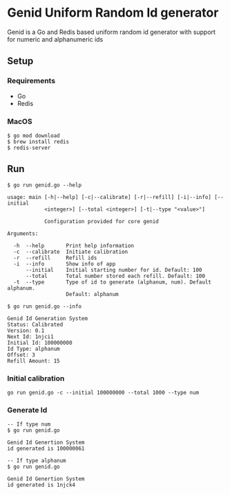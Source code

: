 # Genid Uniform Random Id generator

Genid is a Go and Redis based uniform random id generator with support
for numeric and alphanumeric ids

## Setup 

### Requirements
- Go
- Redis 

### MacOS
```
$ go mod download
$ brew install redis
$ redis-server
```

## Run

```
$ go run genid.go --help

usage: main [-h|--help] [-c|--calibrate] [-r|--refill] [-i|--info] [--initial
            <integer>] [--total <integer>] [-t|--type "<value>"]

            Configuration provided for core genid

Arguments:

  -h  --help       Print help information
  -c  --calibrate  Initiate calibration
  -r  --refill     Refill ids
  -i  --info       Show info of app
      --initial    Initial starting number for id. Default: 100
      --total      Total number stored each refill. Default: 100
  -t  --type       Type of id to generate (alphanum, num). Default alphanum.
                   Default: alphanum

$ go run genid.go --info

Genid Id Generation System
Status: Calibrated
Version: 0.1
Next Id: 1njci1
Initial Id: 100000000
Id Type: alphanum
Offset: 3
Refill Amount: 15

```

### Initial calibration
```
go run genid.go -c --initial 100000000 --total 1000 --type num
```

### Generate Id
```
-- If type num
$ go run genid.go 

Genid Id Genertion System
id generated is 100000061

-- If type alphanum
$ go run genid.go 

Genid Id Genertion System
id generated is 1njck4
```